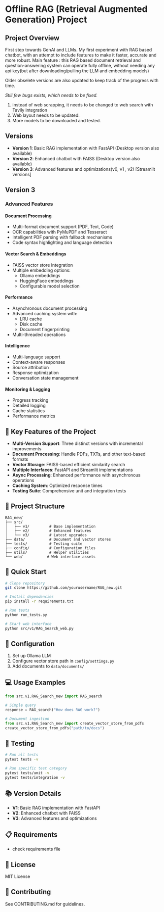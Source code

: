 # Offline RAG (Retrieval Augmented Generation) Project

## Project Overview
First step towards GenAI and LLMs.
My first experiment with RAG based chatbot, with an attempt to include features to make it faster, accurate and more robust. 
Main feature : this RAG based document retrieval and question-answering system can operate fully offline, without needing any api key(but after downloading/pulling the LLM and embedding models)

Older obselete versions are also updated to keep track of the progress with time. 

_Still few bugs exists, which needs to be fixed._
1. instead of web scrapping, it needs to be changed to web search with Tavily integration
2. Web layout needs to be updated.
3. More models to be downloaded and tested.

## Versions
- **Version 1**: Basic RAG implementation with FastAPI (Desktop version also available)
- **Version 2**: Enhanced chatbot with FAISS (Desktop version also available)
- **Version 3**: Advanced features and optimizations(v0, v1 , v2) [Streamlit versions]

## Version 3
### Advanced Features

#### Document Processing
- Multi-format document support (PDF, Text, Code)
- OCR capabilities with PyMuPDF and Tesseract
- Intelligent PDF parsing with fallback mechanisms
- Code syntax highlighting and language detection

#### Vector Search & Embeddings
- FAISS vector store integration
- Multiple embedding options:
  - Ollama embeddings
  - HuggingFace embeddings
  - Configurable model selection

#### Performance
- Asynchronous document processing
- Advanced caching system with:
  - LRU cache
  - Disk cache
  - Document fingerprinting
- Multi-threaded operations

#### Intelligence
- Multi-language support
- Context-aware responses
- Source attribution
- Response optimization
- Conversation state management

#### Monitoring & Logging
- Progress tracking
- Detailed logging
- Cache statistics
- Performance metrics


## 🌟 Key Features of the Project
- **Multi-Version Support**: Three distinct versions with incremental improvements
- **Document Processing**: Handle PDFs, TXTs, and other text-based formats
- **Vector Storage**: FAISS-based efficient similarity search
- **Multiple Interfaces**: FastAPI and Streamlit implementations
- **Async Processing**: Enhanced performance with asynchronous operations
- **Caching System**: Optimized response times
- **Testing Suite**: Comprehensive unit and integration tests

## 📁 Project Structure
```
RAG_new/
├── src/
│   ├── v1/         # Base implementation
│   ├── v2/         # Enhanced features
│   └── v3/         # Latest upgrades
├── data/           # Document and vector stores
├── tests/          # Testing suite
├── config/         # Configuration files
├── utils/          # Helper utilities
└── web/           # Web interface assets
```

## 🚀 Quick Start
```bash
# Clone repository
git clone https://github.com/yourusername/RAG_new.git

# Install dependencies
pip install -r requirements.txt

# Run tests
python run_tests.py

# Start web interface
python src/v1/RAG_Search_web.py
```

## 🔧 Configuration
1. Set up Ollama LLM
2. Configure vector store path in `config/settings.py`
3. Add documents to `data/documents/`

## 💻 Usage Examples
```python
from src.v1.RAG_Search_new import RAG_search

# Simple query
response = RAG_search("How does RAG work?")

# Document ingestion
from src.v1.RAG_Search_new import create_vector_store_from_pdfs
create_vector_store_from_pdfs("path/to/docs")
```

## 🧪 Testing
```bash
# Run all tests
pytest tests -v

# Run specific test category
pytest tests/unit -v
pytest tests/integration -v
```

## 📚 Version Details
- **V1**: Basic RAG implementation with FastAPI
- **V2**: Enhanced chatbot with FAISS
- **V3**: Advanced features and optimizations

## 📋 Requirements
- check requirements file

## 📜 License
MIT License

## 👥 Contributing
See CONTRIBUTING.md for guidelines.
